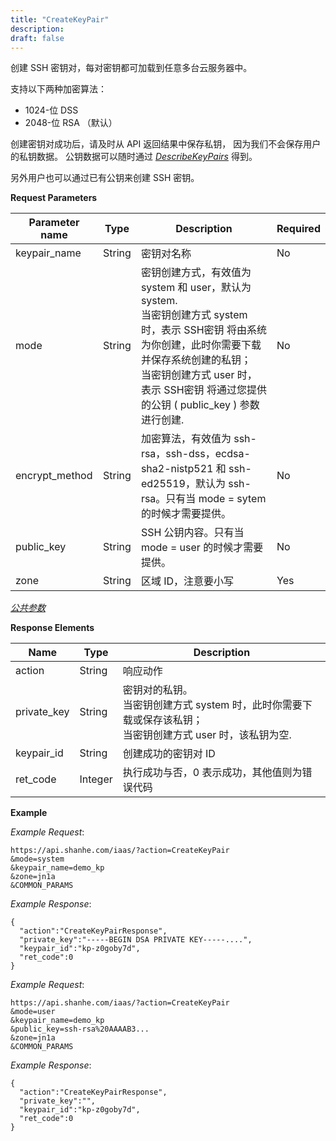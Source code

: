 ```yaml
---
title: "CreateKeyPair"
description: 
draft: false
---
```




创建 SSH 密钥对，每对密钥都可加载到任意多台云服务器中。

支持以下两种加密算法：

*   1024-位 DSS
*   2048-位 RSA （默认）

创建密钥对成功后，请及时从 API 返回结果中保存私钥， 因为我们不会保存用户的私钥数据。 公钥数据可以随时通过 [_DescribeKeyPairs_](../describe_key_pairs/) 得到。

另外用户也可以通过已有公钥来创建 SSH 密钥。

**Request Parameters**

| Parameter name | Type | Description | Required |
| --- | --- | --- | --- |
| keypair_name | String | 密钥对名称 | No |
| mode | String |密钥创建方式，有效值为 system 和 user，默认为 system.<br/>当密钥创建方式 system 时，表示 SSH密钥 将由系统为你创建，此时你需要下载并保存系统创建的私钥；<br/>当密钥创建方式 user 时，表示 SSH密钥 将通过您提供的公钥 ( public_key ) 参数进行创建. | No |
| encrypt_method | String | 加密算法，有效值为 ssh-rsa，ssh-dss，ecdsa-sha2-nistp521 和 ssh-ed25519，默认为 ssh-rsa。只有当 mode = sytem 的时候才需要提供。 | No |
| public_key | String | SSH 公钥内容。只有当 mode = user 的时候才需要提供。 | No |
| zone | String | 区域 ID，注意要小写 | Yes |

[_公共参数_](../../../parameters/)

**Response Elements**

| Name | Type | Description |
| --- | --- | --- |
| action | String | 响应动作 |
| private_key | String |密钥对的私钥。<br/>当密钥创建方式 system 时，此时你需要下载或保存该私钥；<br/>当密钥创建方式 user 时，该私钥为空. |
| keypair_id | String | 创建成功的密钥对 ID |
| ret_code | Integer | 执行成功与否，0 表示成功，其他值则为错误代码 |

**Example**

_Example Request_:

```
https://api.shanhe.com/iaas/?action=CreateKeyPair
&mode=system
&keypair_name=demo_kp
&zone=jn1a
&COMMON_PARAMS
```

_Example Response_:

```
{
  "action":"CreateKeyPairResponse",
  "private_key":"-----BEGIN DSA PRIVATE KEY-----....",
  "keypair_id":"kp-z0goby7d",
  "ret_code":0
}
```

_Example Request_:

```
https://api.shanhe.com/iaas/?action=CreateKeyPair
&mode=user
&keypair_name=demo_kp
&public_key=ssh-rsa%20AAAAB3...
&zone=jn1a
&COMMON_PARAMS
```

_Example Response_:

```
{
  "action":"CreateKeyPairResponse",
  "private_key":"",
  "keypair_id":"kp-z0goby7d",
  "ret_code":0
}
```
